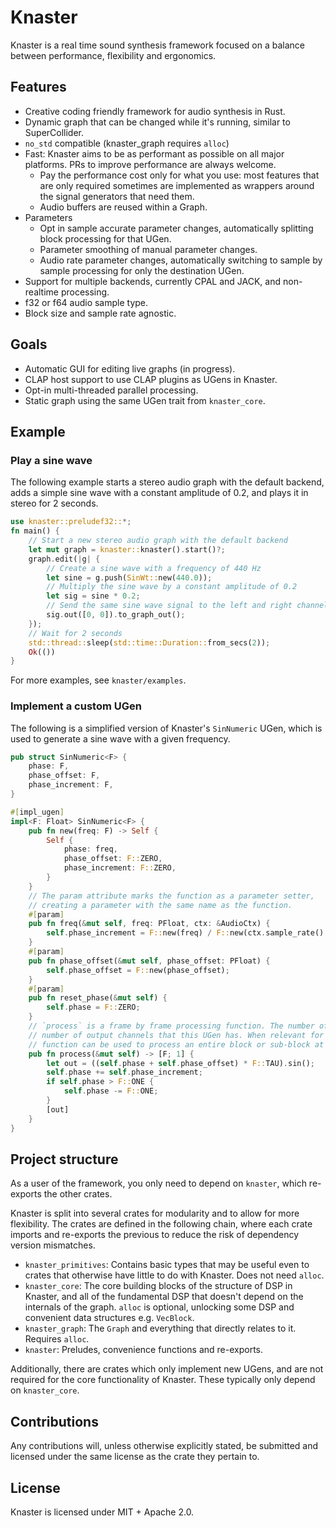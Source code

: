 # Knaster

Knaster is a real time sound synthesis framework focused on a balance between performance, flexibility and ergonomics.

## Features

- Creative coding friendly framework for audio synthesis in Rust.
- Dynamic graph that can be changed while it's running, similar to SuperCollider.
- `no_std` compatible (knaster_graph requires `alloc`)
- Fast: Knaster aims to be as performant as possible on all major platforms. PRs to improve performance are always welcome.
  - Pay the performance cost only for what you use: most features that are only required sometimes are implemented as wrappers around the signal generators that need them.
  - Audio buffers are reused within a Graph.
- Parameters
  - Opt in sample accurate parameter changes, automatically splitting block processing for that UGen.
  - Parameter smoothing of manual parameter changes.
  - Audio rate parameter changes, automatically switching to sample by sample processing for only the destination UGen.
- Support for multiple backends, currently CPAL and JACK, and non-realtime processing.
- f32 or f64 audio sample type.
- Block size and sample rate agnostic.

## Goals

- Automatic GUI for editing live graphs (in progress).
- CLAP host support to use CLAP plugins as UGens in Knaster.
- Opt-in multi-threaded parallel processing.
- Static graph using the same UGen trait from `knaster_core`.

## Example

### Play a sine wave

The following example starts a stereo audio graph with the default backend, adds a simple sine wave with a constant amplitude of 0.2, and plays it in stereo for 2 seconds.

```rust
use knaster::preludef32::*;
fn main() {
    // Start a new stereo audio graph with the default backend
    let mut graph = knaster::knaster().start()?;
    graph.edit(|g| {
        // Create a sine wave with a frequency of 440 Hz
        let sine = g.push(SinWt::new(440.0));
        // Multiply the sine wave by a constant amplitude of 0.2
        let sig = sine * 0.2;
        // Send the same sine wave signal to the left and right channels of the output
        sig.out([0, 0]).to_graph_out();
    });
    // Wait for 2 seconds
    std::thread::sleep(std::time::Duration::from_secs(2));
    Ok(())
}
```

For more examples, see `knaster/examples`.

### Implement a custom UGen

The following is a simplified version of Knaster's `SinNumeric` UGen, which is used to generate a sine wave with a given frequency.

```rust
pub struct SinNumeric<F> {
    phase: F,
    phase_offset: F,
    phase_increment: F,
}

#[impl_ugen]
impl<F: Float> SinNumeric<F> {
    pub fn new(freq: F) -> Self {
        Self {
            phase: freq,
            phase_offset: F::ZERO,
            phase_increment: F::ZERO,
        }
    }
    // The param attribute marks the function as a parameter setter,
    // creating a parameter with the same name as the function.
    #[param]
    pub fn freq(&mut self, freq: PFloat, ctx: &AudioCtx) {
        self.phase_increment = F::new(freq) / F::new(ctx.sample_rate() as f32);
    }
    #[param]
    pub fn phase_offset(&mut self, phase_offset: PFloat) {
        self.phase_offset = F::new(phase_offset);
    }
    #[param]
    pub fn reset_phase(&mut self) {
        self.phase = F::ZERO;
    }
    // `process` is a frame by frame processing function. The number of output samples determines the
    // number of output channels that this UGen has. When relevant for performance, the `process_block`
    // function can be used to process an entire block or sub-block at once.
    pub fn process(&mut self) -> [F; 1] {
        let out = ((self.phase + self.phase_offset) * F::TAU).sin();
        self.phase += self.phase_increment;
        if self.phase > F::ONE {
            self.phase -= F::ONE;
        }
        [out]
    }
}
```

## Project structure

As a user of the framework, you only need to depend on `knaster`, which re-exports the other crates.

Knaster is split into several crates for modularity and to allow for more flexibility.
The crates are defined in the following chain, where each crate imports and re-exports the previous to reduce the risk of dependency version mismatches.

- `knaster_primitives`: Contains basic types that may be useful even to crates that otherwise have little to do with Knaster. Does not need `alloc`.
- `knaster_core`: The core building blocks of the structure of DSP in Knaster, and all of the fundamental DSP that doesn't depend on the internals of the graph. `alloc` is optional, unlocking some DSP and convenient data structures e.g. `VecBlock`.
- `knaster_graph`: The `Graph` and everything that directly relates to it. Requires `alloc`.
- `knaster`: Preludes, convenience functions and re-exports.

Additionally, there are crates which only implement new UGens, and are not required for the core functionality of Knaster. These typically only depend on `knaster_core`.

## Contributions

Any contributions will, unless otherwise explicitly stated, be submitted and licensed under the same license as the crate they pertain to.

## License

Knaster is licensed under MIT + Apache 2.0.

